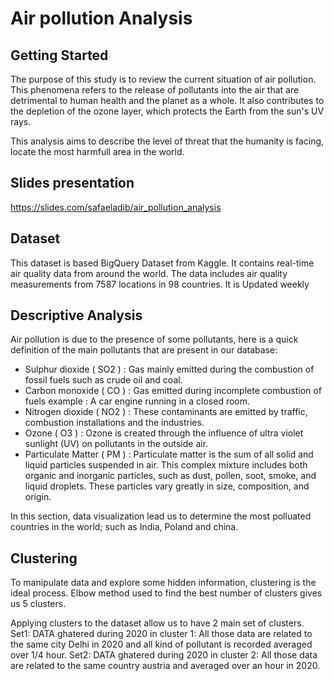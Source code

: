 # Air pollution Analysis



## Getting Started

The purpose of this study is to review the current situation of air pollution. 
This phenomena refers to the release of pollutants into the air that are detrimental to human health and the planet as a whole.
It also contributes to the depletion of the ozone layer, which protects the Earth from the sun's UV rays. 

This analysis aims to describe the level of threat that the humanity is facing, locate the most harmfull area in the world.


## Slides presentation

https://slides.com/safaeladib/air_pollution_analysis


## Dataset

This dataset is based BigQuery Dataset from Kaggle. It contains real-time air quality data from around the world. The data includes air quality measurements from 7587 locations in 98 countries. It is Updated weekly


## Descriptive Analysis

Air pollution is due to the presence of some pollutants, here is a quick definition of the main pollutants that are present in our database:

* Sulphur dioxide ( SO2 ) : Gas mainly emitted during the combustion of fossil fuels such as crude oil and coal.
* Carbon monoxide ( CO ) : Gas emitted during incomplete combustion of fuels example : A car engine running in a closed room.
* Nitrogen dioxide ( NO2 ) : These contaminants are emitted by traffic, combustion installations and the industries.
* Ozone ( O3 ) : Ozone is created through the influence of ultra violet sunlight (UV) on pollutants in the outside air.
* Particulate Matter ( PM ) : Particulate matter is the sum of all solid and liquid particles suspended in air. This complex mixture includes both organic and inorganic particles, such as dust, pollen, soot, smoke, and liquid droplets. These particles vary greatly in size, composition, and origin.

In this section, data visualization lead us to determine the most polluated countries in the world; such as India, Poland and china.


## Clustering

To manipulate data and explore some hidden information, clustering is the ideal process. Elbow method used to find the best number of clusters gives us 5 clusters.

Applying clusters to the dataset allow us to have 2 main set of clusters.
Set1: DATA ghatered during 2020 in cluster 1: All those data are related to the same city Delhi in 2020 and all kind of pollutant is recorded averaged over 1/4 hour.
Set2: DATA ghatered during 2020 in cluster 2: All those data are related to the same country austria and averaged over an hour in 2020.





